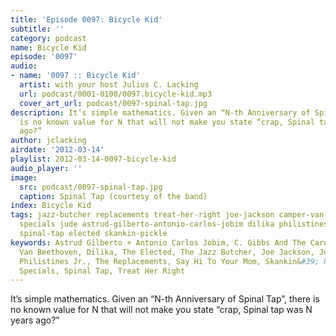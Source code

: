 ```yaml
---
title: 'Episode 0097: Bicycle Kid'
subtitle: ''
category: podcast
name: Bicycle Kid
episode: '0097'
audio:
- name: '0097 :: Bicycle Kid'
  artist: with your host Julius C. Lacking
  url: podcast/0001-0100/0097.bicycle-kid.mp3
  cover_art_url: podcast/0097-spinal-tap.jpg
description: It’s simple mathematics. Given an “N-th Anniversary of Spinal Tap”, there
  is no known value for N that will not make you state “crap, Spinal tap was N years
  ago?”
author: jclacking
airdate: '2012-03-14'
playlist: 2012-03-14-0097-bicycle-kid
audio_player: ''
image:
  src: podcast/0097-spinal-tap.jpg
  caption: Spinal Tap (courtesy of the band)
index: Bicycle Kid
tags: jazz-butcher replacements treat-her-right joe-jackson camper-van-beethoven say-hi-to-your-mom
  specials jude astrud-gilberto-antonio-carlos-jobim dilika philistines-jr mgmt c-gibbs-cardia-bros
  spinal-tap elected skankin-pickle
keywords: Astrud Gilberto + Antonio Carlos Jobim, C. Gibbs And The Cardia Bros., Camper
  Van Beethoven, Dilika, The Elected, The Jazz Butcher, Joe Jackson, Jude, MGMT, The
  Philistines Jr., The Replacements, Say Hi To Your Mom, Skankin&#39; Pickle, The
  Specials, Spinal Tap, Treat Her Right
---
```

It’s simple mathematics. Given an “N-th Anniversary of Spinal Tap”, there is no known value for N that will not make you state “crap, Spinal tap was N years ago?”
